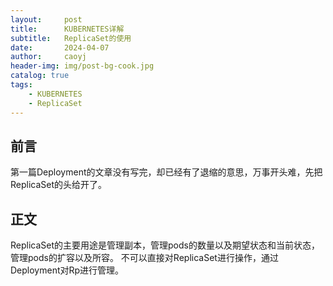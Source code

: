 ```yaml
---
layout:     post
title:      KUBERNETES详解
subtitle:   ReplicaSet的使用
date:       2024-04-07
author:     caoyj
header-img: img/post-bg-cook.jpg
catalog: true
tags:
    - KUBERNETES
    - ReplicaSet
---
```


## 前言

第一篇Deployment的文章没有写完，却已经有了退缩的意思，万事开头难，先把ReplicaSet的头给开了。

## 正文

ReplicaSet的主要用途是管理副本，管理pods的数量以及期望状态和当前状态，管理pods的扩容以及所容。
不可以直接对ReplicaSet进行操作，通过Deployment对Rp进行管理。
